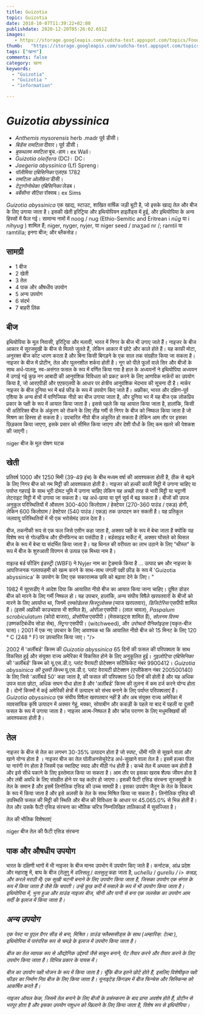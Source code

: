 ```yaml
---
title: Guizotia 
topic: Guizotia
date: 2018-10-07T11:39:22+02:00
publishdate: 2020-12-20T05:26:02.651Z
images: 
   - https://storage.googleapis.com/sudcha-test.appspot.com/topics/Food/guizotia/1.jpeg
thumb:   "https://storage.googleapis.com/sudcha-test.appspot.com/topics/Food/guizotia/thumb.jpeg"
tags: ["खाना"]
comments: false
category: खाना
keywords: 
  - "Guizotia"
  - "Guizotia "
  - "information"

---
```

<h1> <i> Guizotia abyssinica </i> </h1> <p> </p> <ul> <li> <i> Anthemis mysorensis </i> herb .madr पूर्व डीसी। </li> <li> <i> बिडेंस रामटिला </i> दीवार। पूर्व डीसी। </li> <li> <i> बुफथलम ममटिला </i> बुच.-हाम। ex Wall। </li> <li> <i> Guizotia oleifera </i> (DC)। DC। </li> <li> <i> Jaegeria abyssinica </i> (Lf) Spreng। </li> <li> <i> पॉलीमिया एबिसिनिका </i> एलएफ 1782 </li> <li> <i> रामटिला ओलीफ़ेरा </i> डीसी। </li> <li> <i> टेट्रागोनोथेका एबिसिनिका </i> लेडब। </li> <li> <i> वर्बेसीना सैटिवा </i> रॉक्सब। ex Sims </li> </ul> <p> <i> Guizotia abyssinica </i> एक खाद्य, स्टाउट, शाखित वार्षिक जड़ी बूटी है, जो इसके खाद्य तेल और बीज के लिए उगाया जाता है। इसकी खेती इरिट्रिया और इथियोपियन हाइलैंड्स में हुई, और इथियोपिया के अन्य हिस्सों में फैल गई। सामान्य नामों में noog / nug (Ethio-Semitic and Eritrean i <i> nūg </i> या i <i> nihyug </i>) शामिल हैं; niger, nyger, nyjer, या niger seed / ɪnaʒəd nr /; ramtil या ramtilla; इनगा बीज; और ब्लैकसेड। </p> <h2> सामग्री </h2> <ul> <li> 1 बीज </li> <li> 2 खेती </li> <li> 3 तेल </li> <li> 4 पाक और औषधीय उपयोग </li> <li> 5 अन्य उपयोग </li> <li> 6 संदर्भ </li> <li> 7 बाहरी लिंक </li> </ul> <h2> बीज </h2> <p > इथियोपिया के मूल निवासी, इरिट्रिया और मलावी, भारत में निगर के बीज भी उगाए जाते हैं। नाइजर के बीज आकार में सूरजमुखी के बीज से मिलते जुलते हैं, लेकिन आकार में छोटे और काले होते हैं। यह काफी मोटा, अनुरक्त बीज कोट धारण करता है और बिना किसी बिगड़ने के एक साल तक संग्रहीत किया जा सकता है। नाइजर के बीज में प्रोटीन, तेल और घुलनशील शर्करा होती है। नूग को पीले फूलों वाले सिर और बीजों के साथ अर्ध-पालतू, स्व-असंगत फसल के रूप में वर्णित किया गया है हाल के अध्ययनों ने इथियोपिया अध्ययन में उगाई गई कुछ नग आबादी की आनुवंशिक विविधता को प्रकट करने के लिए आणविक मार्करों का उपयोग किया है, जो आरएपीडी और एएफएलपी के आधार पर क्षेत्रीय आनुवंशिक भेदभाव की सूचना दी है। मार्कर नाइजर के बीज दुनिया भर में बर्ड फीड के रूप में उपयोग किए जाते हैं। अफ्रीका, भारत और दक्षिण-पूर्व एशिया के अन्य क्षेत्रों में वाणिज्यिक नीग्रो का बीज उगाया जाता है, और दुनिया भर में यह बीज एक लोकप्रिय प्रकार के पक्षी के रूप में आयात किया जाता है। इससे पहले कि यह आयात किया जाता है, हालांकि, किसी भी अतिरिक्त बीज के अंकुरण को रोकने के लिए तीव्र गर्मी से निगर के बीज को निष्फल किया जाता है जो मिश्रण का हिस्सा हो सकता है। उपचारित नीग्रो बीज अंकुरित हो सकता है लेकिन आम तौर पर इसका छिड़काव किया जाएगा, इसके प्रसार को सीमित किया जाएगा और देशी पौधों के लिए कम खतरे की पेशकश की जाएगी। </p> <p> niger बीज के मूल पोषण घटक </p> <h2> खेती </h2> <p> प्रतिवर्ष 1000 और 1250 मिमी (39-49 इंच) के बीच मध्यम वर्षा की आवश्यकता होती है, ठीक से बढ़ने के लिए निगर बीज को नम मिट्टी की आवश्यकता होती है। नाइजर को हल्की काली मिट्टी में उगाना चाहिए या पर्याप्त गहराई के साथ भूरी दोमट भूमि में उगाना चाहिए लेकिन यह अच्छी तरह से भारी मिट्टी या चट्टानी लेटराइट मिट्टी में भी उगाया जा सकता है। यह अर्ध-छाया या पूर्ण सूर्य में बढ़ सकता है। बीजों की उपज अनुकूल परिस्थितियों में औसतन 300-400 किलोग्राम / हेक्टेयर (270-360 पाउंड / एकड़) होगी, लेकिन 600 किलोग्राम / हेक्टेयर (540 पाउंड / एकड़) तक उत्पादन कर सकती है। यह प्रतिकूल जलवायु परिस्थितियों में भी एक भरोसेमंद उपज देता है। </p> <p> बीज, तकनीकी रूप से एक फल जिसे एसीन कहा जाता है, अक्सर पक्षी के रूप में बेचा जाता है क्योंकि यह विशेष रूप से गोल्डफिंच और ग्रीनफिनच का पसंदीदा है। बर्डसाइड मार्केट में, अक्सर घोंसले को थिसल बीज के रूप में बेचा या संदर्भित किया जाता है। यह थिनल की वरीयता का लाभ उठाने के लिए "थीस्ल" के रूप में बीज के शुरुआती विपणन से उत्पन्न एक मिथ्या नाम है। </p> <p> वाइल्ड बर्ड फीडिंग इंडस्ट्री (WBFI) ने Nyjer नाम का ट्रेडमार्क किया है ... उत्पाद भ्रम और नाइजर के आपत्तिजनक गलतफहमी को खत्म करने के साथ-साथ जंगली पक्षी फ़ीड के रूप में 'Guizotia abyssinica' के उपयोग के लिए एक सकारात्मक छवि को बढ़ावा देने के लिए। "</p> <p> 1982 में यूएसडीए ने आदेश दिया कि आयातित नीग्रो बीज का आयात किया जाना चाहिए। दूषित डोडर बीज को मारने के लिए गर्मी निष्फल हो। यह उपचार, हालांकि, अन्य संघीय विषैले खरपतवारों के बीजों को मारने के लिए अपर्याप्त था, जिनमें <i> एस्फोडेलस फिस्टुलोसस </i> (प्याज खरपतवार), <i> डिजिटेरिया </i> एसपीपी शामिल हैं। (इसमें अफ्रीकी काउचग्रास भी शामिल है), <i> ओरीज़ा </i> एसपीपी। (लाल चावल), <i> Paspalum scrobiculatum </i> (कोदो बाजरा), <i> प्रोसोपिस </i> एसपीपी। (मेसकाइट्स शामिल हैं), <i> सोलनम विरुम </i> (उष्णकटिबंधीय सोडा सेब), <i> स्ट्रिगा </i> एसपीपी। (witchweed), और <i> उरोचलो पैनिकोइड्स </i> (यकृत-बीज घास)। 2001 में एक नए उपचार के लिए आवश्यक था कि आयातित नीग्रो बीज को 15 मिनट के लिए 120 ° C (248 ° F) पर उपचारित किया जाए। "/> <p> 2002 में 'अर्लीबर्ड' किस्म की <i> Guizotia abyssinica </i> 65 दिनों की फसल की परिपक्वता के साथ विकसित हुई और संयुक्त राज्य अमेरिका में विकसित होने के लिए अनुकूलित हुई। <I> गुइज़ोटिया एबिसिनिका </i> की 'अर्लीबर्ड' किस्म को यू.एस.डी.ए. प्लांट वैरायटी प्रोटेक्शन सर्टिफिकेट नंबर 9900412। <i> Guizotia abyssinica की दूसरी किस्म </i> यू.एस.डी.ए. प्लांट वेरायटी प्रोटेक्शन (एप्लीकेशन नंबर 200500140) के लिए जिसे 'अर्लीबर्ड 50' कहा जाता है, की फसल की परिपक्वता 50 दिनों की होती है और यह अधिक उपज वाला छोटा, अधिक सघन पौधा होता है और 'अर्लीबर्ड' किस्म की तुलना में कम दर्ज करने योग्य होता है। दोनों किस्मों में कई अमेरिकी क्षेत्रों में उत्पादन को संभव बनाने के लिए पर्याप्त परिपक्वताएं हैं। <i> Guizotia abyssinica </i> एक संघीय विषैला खरपतवार नहीं है और अब संयुक्त राज्य अमेरिका में व्यावसायिक कृषि उत्पादन में अक्सर गेहूं, मक्का, सोयाबीन और ककड़ी के पहले या बाद में पहली या दूसरी फसल के रूप में उगाया जाता है। नाइजर आत्म-निष्फल है और क्रॉस परागण के लिए मधुमक्खियों की आवश्यकता होती है। </p> <h2> तेल </h2> <p> नाइजर के बीज से तेल का लगभग 30-35% उत्पादन होता है जो स्पष्ट, धीमी गति से सूखने वाला और खाने योग्य होता है । नाइजर बीज का तेल पॉलीअनसेचुरेटेड अर्ध-सुखाने वाला तेल है। इसमें हल्का पीला या नारंगी रंग होता है जिसमें एक स्वादिष्ट स्वाद और मीठी गंध होती है। कच्चे तेल में अम्लता कम होती है और इसे सीधे पकाने के लिए इस्तेमाल किया जा सकता है। आम तौर पर इसका खराब शैल्फ जीवन होता है और लंबी अवधि के लिए संग्रहीत होने पर यह कठोर हो जाएगा। इसकी फैटी एसिड संरचना सूरजमुखी के तेल के समान है और इसमें लिनोलिक एसिड की उच्च सामग्री है। इसका उपयोग जैतून के तेल के विकल्प के रूप में किया जाता है और इसे अलसी के तेल के साथ मिश्रित किया जा सकता है। लिनोलिक एसिड की उपस्थिति फसल की मिट्टी की स्थिति और बीज की विविधता के आधार पर 45.065.0% से भिन्न होती है। तेल और उसके फैटी एसिड संरचना का भौतिक चरित्र निम्नलिखित तालिकाओं में सुसज्जित है। </p> <p> तेल की भौतिक विशेषताएं </p> <p> niger बीज तेल की फैटी एसिड संरचना </p> <h2> पाक और औषधीय उपयोग </h2> <p> भारत के दक्षिणी भागों में भी नाइजर के बीज मानव उपभोग में उपयोग किए जाते हैं। कर्नाटक, आंध्र प्रदेश और महाराष्ट्र में, बाघ के बीज (तेलुगु में <i> वलिसलू </i> / <i> वलसुलु </i> कहा जाता है, <i> uchellu </i> / <i> gurellu / i> कन्नड़, और <i> करले </i> मराठी में) एक सूखी चटनी बनाने के लिए उपयोग किया जाता है, जिसका उपयोग एक संगत के रूप में किया जाता है जैसे कि चपाती। उन्हें कुछ करी में मसाले के रूप में भी उपयोग किया जाता है। इथियोपिया में, भुना हुआ और ग्राउंड नाइजर बीज, चीनी और पानी से बना एक जलसेक का उपयोग आम सर्दी के इलाज में किया जाता है। </p> <h2> अन्य उपयोग </h2> <p> एक पेस्ट या ग्रुएल ग्रैगर सीड से बना, मिश्रित। ग्राउंड फ्लैक्ससीड्स के साथ (अम्हारिक्: <i> टेल्बा </i>), इथियोपिया में पारंपरिक रूप से चमड़े के इलाज में उपयोग किया जाता है। </p> <p> बीज का तेल व्यापक रूप से औद्योगिक उद्देश्यों जैसे साबुन बनाने, पेंट तैयार करने और तैयार करने के लिए उपयोग किया जाता है। विभिन्न प्रकार के पायस में। </p> <p> बीज का उपयोग पक्षी भोजन के रूप में किया जाता है। चूँकि बीज इतने छोटे होते हैं, इसलिए विशेषीकृत पक्षी फीडर का निर्माण निग्र बीज के लिए किया जाता है। यूनाइटेड किंगडम में बीज फिन्चेस और सिस्किन्स को आकर्षित करते हैं। </p> <p> नाइजर ऑयल केक, जिसमें तेल बनाने के लिए बीजों के प्रसंस्करण के बाद प्राप्त अवशेष होते हैं, प्रोटीन से भरपूर होता है और इसका उपयोग पशुधन को खिलाने के लिए किया जाता है, विशेष रूप से इथियोपिया। </p> 